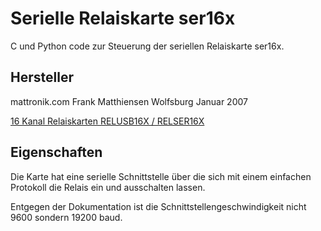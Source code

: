 # Serielle Relaiskarte ser16x

C und Python code zur Steuerung der seriellen Relaiskarte ser16x.

## Hersteller

 mattronik.com
 Frank Matthiensen
 Wolfsburg Januar 2007

 [16 Kanal Relaiskarten RELUSB16X / RELSER16X](serielle_relaiskarte_ser16x.pdf)

## Eigenschaften

Die Karte hat eine serielle Schnittstelle über die sich mit einem einfachen Protokoll die Relais ein und ausschalten lassen.

Entgegen der Dokumentation ist die Schnittstellengeschwindigkeit nicht 9600 sondern 19200 baud.

